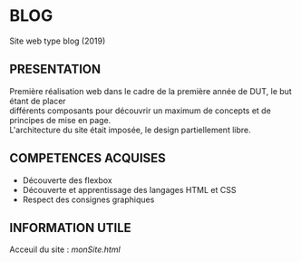 # BLOG
Site web type blog   (2019)

## PRESENTATION

Première réalisation web dans le cadre de la première année de DUT, le but étant de placer  
différents composants pour découvrir un maximum de concepts et de principes de mise en page.   
L'architecture du site était imposée, le design partiellement libre.


## COMPETENCES ACQUISES

* Découverte des flexbox
* Découverte et apprentissage des langages HTML et CSS
* Respect des consignes graphiques


## INFORMATION UTILE

Acceuil du site : *monSite.html*
